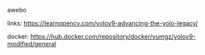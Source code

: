awebo

links:
https://learnopencv.com/yolov9-advancing-the-yolo-legacy/

docker:
https://hub.docker.com/repository/docker/vumgz/yolov9-modified/general
